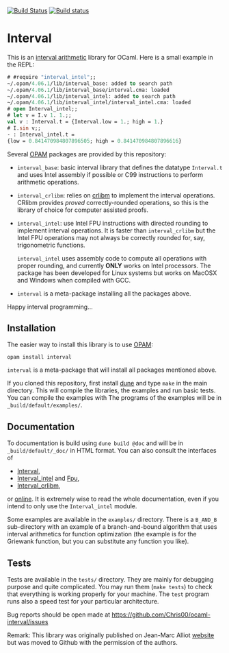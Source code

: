 [![Build Status](https://travis-ci.org/Chris00/ocaml-interval.svg?branch=master)](https://travis-ci.org/Chris00/ocaml-interval)
[![Build status](https://ci.appveyor.com/api/projects/status/s144ehk5tls6imiu?svg=true)](https://ci.appveyor.com/project/Chris00/ocaml-interval)

Interval
========

This is an [interval arithmetic][] library for OCaml.  Here is a small
example in the REPL:

```ocaml
# #require "interval_intel";;
~/.opam/4.06.1/lib/interval_base: added to search path
~/.opam/4.06.1/lib/interval_base/interval.cma: loaded
~/.opam/4.06.1/lib/interval_intel: added to search path
~/.opam/4.06.1/lib/interval_intel/interval_intel.cma: loaded
# open Interval_intel;;
# let v = I.v 1. 1.;;
val v : Interval.t = {Interval.low = 1.; high = 1.}
# I.sin v;;
- : Interval_intel.t =
{low = 0.841470984807896505; high = 0.841470984807896616}
```

Several [OPAM][] packages are provided by this repository:

- `interval_base`: basic interval library that defines the datatype
  `Interval.t` and uses Intel assembly if possible or C99 instructions
  to perform arithmetic operations.

- `interval_crlibm`: relies on [crlibm][] to implement the interval
  operations.  CRlibm provides *proved* correctly-rounded operations,
  so this is the library of choice for computer assisted proofs.

- `interval_intel`: use Intel FPU instructions with directed rounding
  to implement interval operations.  It is faster than
  `interval_crlibm` but the Intel FPU operations may not always be
  correctly rounded for, say, trigonometric functions.

  `interval_intel` uses assembly code to compute all operations with
  proper rounding, and currently **ONLY** works on Intel processors.
  The package has been developed for Linux systems but works on
  MacOSX and Windows when compiled with GCC.

- `interval` is a meta-package installing all the packages above.

Happy interval programming...

Installation
------------

The easier way to install this library is to use [OPAM][]:

    opam install interval

`interval` is a meta-package that will install all packages mentioned above.

If you cloned this repository, first install [dune][] and
type `make` in the main directory.  This will compile the libraries,
the examples and run basic tests.  You can compile the examples with The
programs of the examples will be in `_build/default/examples/`.

Documentation
-------------

To documentation is build using `dune build @doc` and will be in
`_build/default/_doc/` in HTML format.  You can also consult the
interfaces of

- [Interval](src-base/interval.mli),
- [Interval_intel](src-intel/interval_intel.mli) and
  [Fpu](src-intel/fpu.mli),
- [Interval_crlibm](src-crlibm/interval_crlibm.mli),

or [online](https://chris00.github.io/ocaml-interval/doc/interval/).
It is extremely wise to read the whole documentation, even if you
intend to only use the `Interval_intel` module.

Some examples are available in the `examples/` directory.  There is a
`B_AND_B` sub-directory with an example of a branch-and-bound
algorithm that uses interval arithmetics for function optimization
(the example is for the Griewank function, but you can substitute any
function you like).

Tests
-----

Tests are available in the `tests/` directory.  They are mainly for
debugging purpose and quite complicated.  You may run them (`make
tests`) to check that everything is working properly for your machine.
The `test` program runs also a speed test for your particular
architecture.

Bug reports should be open made at
https://github.com/Chris00/ocaml-interval/issues



Remark: This library was originally published on Jean-Marc Alliot
[website](http://www.alliot.fr/fbbdet.html.fr) but was moved to Github
with the permission of the authors.


[interval arithmetic]: https://en.wikipedia.org/wiki/Interval_arithmetic
[OPAM]: https://opam.ocaml.org/
[crlibm]: https://github.com/Chris00/ocaml-crlibm
[dune]: https://github.com/ocaml/dune

